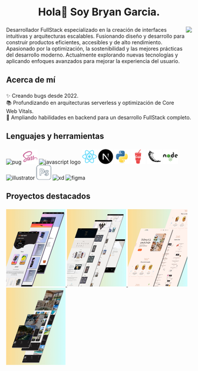 <h1 align="center">Hola👋 Soy Bryan Garcia.</h1>

###

<img align="right" height="200" src="https://media.tenor.com/b4i7XITEcCIAAAAi/computer-games-computer-game.gif"  />

###

<p align="left">Desarrollador FullStack especializado en la creación de interfaces intuitivas y arquitecturas escalables. Fusionando diseño y desarrollo para construir productos eficientes, accesibles y de alto rendimiento.  
Apasionado por la optimización, la sostenibilidad y las mejores prácticas del desarrollo moderno.  
Actualmente explorando nuevas tecnologías y aplicando enfoques avanzados para mejorar la experiencia del usuario.</p>

###

<h2 align="left">Acerca de mí</h2>

###

<p align="left">✨ Creando bugs desde 2022.<br>📚 Profundizando en arquitecturas serverless y optimización de Core Web Vitals.<br>🎯 Ampliando habilidades en backend para un desarrollo FullStack completo.<br>

###

<h2 align="left">Lenguajes y herramientas</h2>

###

<div>
  <img src="https://cdn.worldvectorlogo.com/logos/pug.svg" alt="pug" width="40" height="40"/>
  <img src="https://raw.githubusercontent.com/devicons/devicon/master/icons/sass/sass-original.svg" alt="sass" width="40" height="40"/> 
  <img src="https://cdn.jsdelivr.net/gh/devicons/devicon/icons/javascript/javascript-original.svg" height="40" alt="javascript logo"/>
  <img src="https://raw.githubusercontent.com/devicons/devicon/master/icons/react/react-original.svg" alt="react" width="40" height="40"/>
  <img src="https://raw.githubusercontent.com/devicons/devicon/master/icons/nextjs/nextjs-original.svg" alt="nextjs" width="40" height="40"/>
  <img src="https://raw.githubusercontent.com/devicons/devicon/master/icons/python/python-original.svg" alt="python" width="40" height="40"/>
  <img src="https://raw.githubusercontent.com/devicons/devicon/master/icons/gulp/gulp-plain.svg" alt="gulp" width="40" height="40"/>
  <img src="https://raw.githubusercontent.com/devicons/devicon/master/icons/flask/flask-original.svg" alt="flask" width="40" height="40"/>
  <img src="https://raw.githubusercontent.com/devicons/devicon/master/icons/nodejs/nodejs-original-wordmark.svg" alt="nodejs" width="40" height="40"/>
  <img src="https://www.vectorlogo.zone/logos/adobe_illustrator/adobe_illustrator-icon.svg" alt="illustrator" width="40" height="40"/>
  <img src="https://raw.githubusercontent.com/devicons/devicon/master/icons/photoshop/photoshop-line.svg" alt="photoshop" width="40" height="40"/>
  <img src="https://cdn.worldvectorlogo.com/logos/adobe-xd.svg" alt="xd" width="40" height="40"/>  
  <img src="https://www.vectorlogo.zone/logos/figma/figma-icon.svg" alt="figma" width="40" height="40"/>
</div>

###

<h2 align="left">Proyectos destacados</h2>

###
  <a href='https://kevin-uxui.github.io/portfolio/' title='Portfolio UX/UI' target='_blank'>
    <img width='32%' height="210" src="https://raw.githubusercontent.com/bryan56gm/creative-uxui/main/preview.jpg"/>
  </a>
  <a href='https://bryan56gm.github.io/adobe-prototype/' title='Garcinstal Multiservices' target='_blank'>
    <img width='32%' height="210" src="https://raw.githubusercontent.com/bryan56gm/bryan56gm/main/img/preview-garcinstal.jpg"/>
  </a>
  <a href='https://bryan56gm.github.io/giriga' title='Giriga comida fusión' target='_blank'>
    <img width='32%' height="210" src="https://raw.githubusercontent.com/bryan56gm/giriga/main/preview.jpg"/>
  </a>
  <a href='https://bryan56gm.github.io/risehorizon' title="RiseHorizon" target='_blank'>
    <img width='32%' height="210" src="https://raw.githubusercontent.com/bryan56gm/risehorizon/main/preview.jpg"/>
  </a>   
